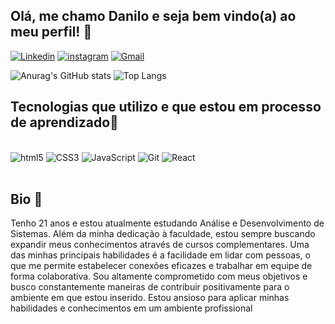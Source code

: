 ## Olá, me chamo Danilo e seja bem vindo(a) ao meu perfil! 🫡

[![Linkedin](https://img.shields.io/badge/LinkedIn-0077B5?style=for-the-badge&logo=linkedin&logoColor=white)](https://www.linkedin.com/in/josé-danilo-166a891b8/)
[![instagram](https://img.shields.io/badge/Instagram-E4405F?style=for-the-badge&logo=instagram&logoColor=white)](https://www.instagram.com/dan_oliveira1k/)
[![Gmail](https://img.shields.io/badge/Gmail-D14836?style=for-the-badge&logo=gmail&logoColor=white)](mailto:4665danilo@gmail.com)

![Anurag's GitHub stats](https://github-readme-stats.vercel.app/api?username=Danilo4665Oliveira&show_icons=true&theme=transparent)
![Top Langs](https://github-readme-stats.vercel.app/api/top-langs/?username=Danilo4665Oliveira&layout=compact)

## Tecnologias que utilizo e que estou em processo de aprendizado🚀

<div style="display: inline_block"><br/>
<img alig="center" alt="html5" src="https://img.shields.io/badge/HTML5-E34F26?style=for-the-badge&logo=html5&logoColor=white">
<img alig="center" alt="CSS3" src="https://img.shields.io/badge/CSS3-1572B6?style=for-the-badge&logo=css3&logoColor=white">
<img alig="center" alt="JavaScript" src="https://img.shields.io/badge/JavaScript-323330?style=for-the-badge&logo=javascript&logoColor=F7DF1E">
<img alig="center" alt="Git" src="https://img.shields.io/badge/GIT-E44C30?style=for-the-badge&logo=git&logoColor=white">
<img alig="center" alt="React" src="https://img.shields.io/badge/React-20232A?style=for-the-badge&logo=react&logoColor=61DAFB">
</div><br/>

## Bio 📝
Tenho 21 anos e estou atualmente estudando Análise e Desenvolvimento de Sistemas. Além da minha dedicação à faculdade, estou sempre buscando expandir meus conhecimentos através de cursos complementares. Uma das minhas principais habilidades é a facilidade em lidar com pessoas, o que me permite estabelecer conexões eficazes e trabalhar em equipe de forma colaborativa. Sou altamente comprometido com meus objetivos e busco constantemente maneiras de contribuir positivamente para o ambiente em que estou inserido. Estou ansioso para aplicar minhas habilidades e conhecimentos em um ambiente profissional
